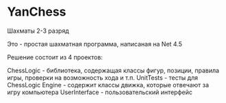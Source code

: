 # YanChess
Шахматы 2-3 разряд

Это - простая шахматная программа, написаная на Net 4.5

Решение состоит из 4 проектов:

ChessLogic - библиотека, содержащая классы фигур, позиции, правила игры, проверки на возможность хода и т.п.
UnitTests - тесты для ChessLogic
Engine - содержит классы движка, которые отвечают за игру компьютера
UserInterface - пользовательский интерфейс
